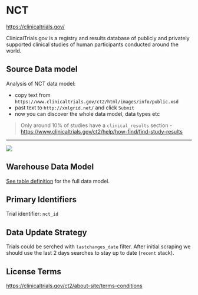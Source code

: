 # NCT

https://clinicaltrials.gov/

ClinicalTrials.gov is a registry and results database of publicly and privately supported clinical studies of human participants conducted around the world.

## Source Data model

Analysis of NCT data model:
- copy text from `https://www.clinicaltrials.gov/ct2/html/images/info/public.xsd`
- past text to `http://xmlgrid.net/` and click `Submit`
- now you can discover the whole data model, data types etc

> Only around 10% of studies have a `clinical_results` section - https://www.clinicaltrials.gov/ct2/help/how-find/find-study-results

---

![](https://cloud.githubusercontent.com/assets/557395/10075868/d77548fe-62e0-11e5-84e0-c81ec6badcfe.png)

## Warehouse Data Model

[See table definition](https://github.com/opentrials/collectors/blob/master/collectors/nct/record.py)
for the full data model.

## Primary Identifiers

Trial identifier: `nct_id`

## Data Update Strategy

Trials could be serched with `lastchanges_date` filter.
After initial scraping we should use the last 2 days searches
to stay up to date (`recent` stack).

## License Terms

https://clinicaltrials.gov/ct2/about-site/terms-conditions
